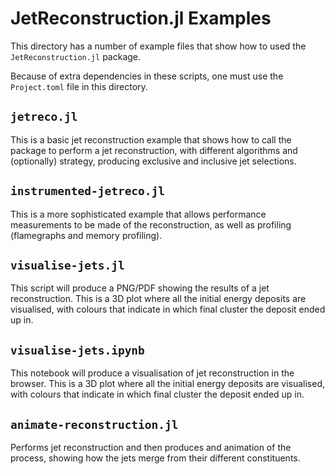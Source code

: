 # JetReconstruction.jl Examples

This directory has a number of example files that show how to used the
`JetReconstruction.jl` package.

Because of extra dependencies in these scripts, one must use the `Project.toml`
file in this directory.

## `jetreco.jl`

This is a basic jet reconstruction example that shows how to call the package to
perform a jet reconstruction, with different algorithms and (optionally)
strategy, producing exclusive and inclusive jet selections.

## `instrumented-jetreco.jl`

This is a more sophisticated example that allows performance measurements to be
made of the reconstruction, as well as profiling (flamegraphs and memory
profiling).

## `visualise-jets.jl`

This script will produce a PNG/PDF showing the results of a jet reconstruction.
This is a 3D plot where all the initial energy deposits are visualised, with
colours that indicate in which final cluster the deposit ended up in.

## `visualise-jets.ipynb`

This notebook will produce a visualisation of jet reconstruction in the browser.
This is a 3D plot where all the initial energy deposits are visualised, with
colours that indicate in which final cluster the deposit ended up in.

## `animate-reconstruction.jl`

Performs jet reconstruction and then produces and animation of the process,
showing how the jets merge from their different constituents.
